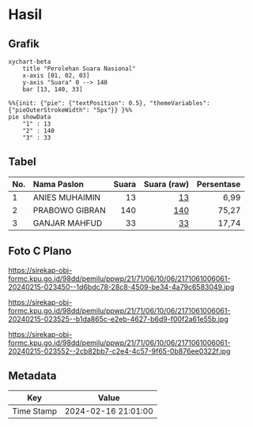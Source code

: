 # Hasil

## Grafik

```mermaid
xychart-beta
    title "Perolehan Suara Nasional"
    x-axis [01, 02, 03]
    y-axis "Suara" 0 --> 140
    bar [13, 140, 33]
```

```mermaid
%%{init: {"pie": {"textPosition": 0.5}, "themeVariables": {"pieOuterStrokeWidth": "5px"}} }%%
pie showData
    "1" : 13
    "2" : 140
    "3" : 33
```

## Tabel

| No. | Nama Paslon    | Suara | Suara (raw) | Persentase |
|:--- |:-------------- | -----:| -----------:| ----------:|
| 1   | ANIES MUHAIMIN | 13    | [13][p-1]   | 6,99       |
| 2   | PRABOWO GIBRAN | 140   | [140][p-2]  | 75,27      |
| 3   | GANJAR MAHFUD  | 33    | [33][p-3]   | 17,74      |


[p-1]: https://github.com/gigit-pemilu/pemilu-2024/blob/main/pilpres/hitung-suara/sub/21-kepulauan-riau/sub/71-kota-batam/sub/06-lubuk-baja/sub/1006-baloi-indah/sub/061-tps/sub/paslon-1.txt
[p-2]: https://github.com/gigit-pemilu/pemilu-2024/blob/main/pilpres/hitung-suara/sub/21-kepulauan-riau/sub/71-kota-batam/sub/06-lubuk-baja/sub/1006-baloi-indah/sub/061-tps/sub/paslon-2.txt
[p-3]: https://github.com/gigit-pemilu/pemilu-2024/blob/main/pilpres/hitung-suara/sub/21-kepulauan-riau/sub/71-kota-batam/sub/06-lubuk-baja/sub/1006-baloi-indah/sub/061-tps/sub/paslon-3.txt

## Foto C Plano

https://sirekap-obj-formc.kpu.go.id/98dd/pemilu/ppwp/21/71/06/10/06/2171061006061-20240215-023450--1d6bdc78-28c8-4509-be34-4a79c6583049.jpg

https://sirekap-obj-formc.kpu.go.id/98dd/pemilu/ppwp/21/71/06/10/06/2171061006061-20240215-023525--b1da865c-e2eb-4627-b6d9-f00f2a61e55b.jpg

https://sirekap-obj-formc.kpu.go.id/98dd/pemilu/ppwp/21/71/06/10/06/2171061006061-20240215-023552--2cb82bb7-c2e4-4c57-9f65-0b876ee0322f.jpg


## Metadata

| Key        | Value               |
| ---------- | ------------------- |
| Time Stamp | 2024-02-16 21:01:00 |



